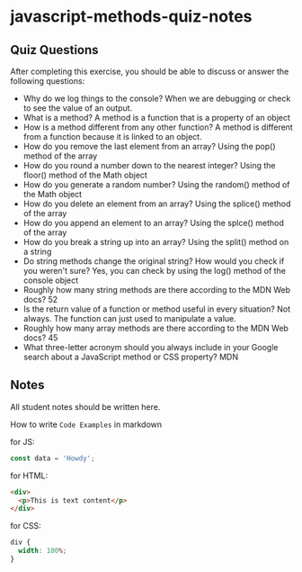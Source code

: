 # javascript-methods-quiz-notes

## Quiz Questions

After completing this exercise, you should be able to discuss or answer the following questions:

- Why do we log things to the console?
  When we are debugging or check to see the value of an output.
- What is a method?
  A method is a function that is a property of an object
- How is a method different from any other function?
  A method is different from a function because it is linked to an object.
- How do you remove the last element from an array?
  Using the pop() method of the array
- How do you round a number down to the nearest integer?
  Using the floor() method of the Math object
- How do you generate a random number?
  Using the random() method of the Math object
- How do you delete an element from an array?
  Using the splice() method of the array
- How do you append an element to an array?
  Using the splce() method of the array
- How do you break a string up into an array?
  Using the split() method on a string
- Do string methods change the original string? How would you check if you weren't sure?
  Yes, you can check by using the log() method of the console object
- Roughly how many string methods are there according to the MDN Web docs?
  52
- Is the return value of a function or method useful in every situation?
  Not always. The function can just used to manipulate a value.
- Roughly how many array methods are there according to the MDN Web docs?
  45
- What three-letter acronym should you always include in your Google search about a JavaScript method or CSS property?
  MDN

## Notes

All student notes should be written here.

How to write `Code Examples` in markdown

for JS:

```javascript
const data = 'Howdy';
```

for HTML:

```html
<div>
  <p>This is text content</p>
</div>
```

for CSS:

```css
div {
  width: 100%;
}
```
